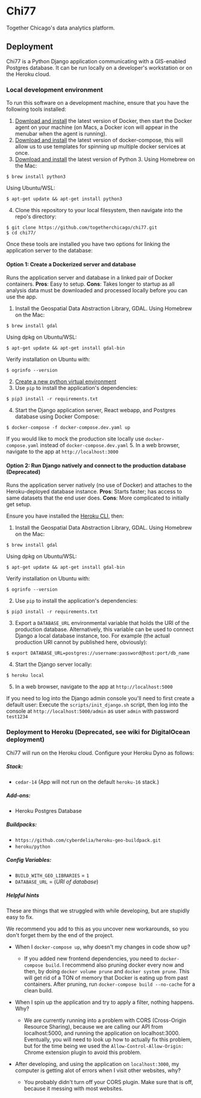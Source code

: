 # Chi77
Together Chicago's data analytics platform.

## Deployment

Chi77 is a Python Django application communicating with a GIS-enabled Postgres database. It can be run locally on a developer's workstation or on the Heroku cloud.

### Local development environment

To run this software on a development machine, ensure that you have the following tools installed:

1. [Download and install](https://docs.docker.com/install/) the latest version of Docker, then start the Docker agent on your machine (on Macs, a Docker icon will appear in the menubar when the agent is running).
2. [Download and install](https://docs.docker.com/compose/install) the latest version of docker-compose, this will allow us to use templates for spinning up multiple docker services at once.
3. [Download and install](https://www.python.org/downloads/) the latest version of Python 3. Using Homebrew on the Mac:
```
$ brew install python3
```
Using Ubuntu/WSL:
```
$ apt-get update && apt-get install python3
```
4. Clone this repository to your local filesystem, then navigate into the repo's directory:
```
$ git clone https://github.com/togetherchicago/chi77.git
$ cd chi77/
```

Once these tools are installed you have two options for linking the application server to the database:

#### Option 1: Create a Dockerized server and database

Runs the application server and database in a linked pair of Docker containers. **Pros**: Easy to setup. **Cons**: Takes longer to startup as all analysis data must be downloaded and processed locally before you can use the app.

1. Install the Geospatial Data Abstraction Library, GDAL.
Using Homebrew on the Mac:
```
$ brew install gdal
```
Using dpkg on Ubuntu/WSL:
```
$ apt-get update && apt-get install gdal-bin
```
Verify installation on Ubuntu with:
```
$ ogrinfo --version
```
2. [Create a new python virtual environment](https://packaging.python.org/guides/installing-using-pip-and-virtual-environments/)
3. Use `pip` to install the application's dependencies:
```
$ pip3 install -r requirements.txt
```
4. Start the Django application server, React webapp, and Postgres database using Docker Compose:
```
$ docker-compose -f docker-compose.dev.yaml up
```
If you would like to mock the production site locally use `docker-compose.yaml` instead of `docker-compose.dev.yaml`
5. In a web browser, navigate to the app at `http://localhost:3000`

#### Option 2: Run Django natively and connect to the production database (Deprecated)

Runs the application server natively (no use of Docker) and attaches to the Heroku-deployed database instance. **Pros**: Starts faster; has access to same datasets that the end user does. **Cons**: More complicated to initially get setup.

Ensure you have installed the [Heroku CLI](https://devcenter.heroku.com/articles/heroku-cli#download-and-install), then:

1. Install the Geospatial Data Abstraction Library, GDAL. Using Homebrew on the Mac:
```
$ brew install gdal
```
Using dpkg on Ubuntu/WSL:
```
$ apt-get update && apt-get install gdal-bin
```
Verify installation on Ubuntu with:
```
$ ogrinfo --version
```
2. Use `pip` to install the application's dependencies:
```
$ pip3 install -r requirements.txt
```
3. Export a `DATABASE_URL` environmental variable that holds the URI of the production database. Alternatively, this variable can be used to connect Django a local database instance, too. For example (the actual production URI cannot by published here, obviously):
```
$ export DATABASE_URL=postgres://username:password@host:port/db_name
```
4. Start the Django server locally:
```
$ heroku local
```
5. In a web browser, navigate to the app at `http://localhost:5000`

If you need to log into the Django admin console you'll need to first create a default user: Execute the `scripts/init_django.sh` script, then log into the console at `http://localhost:5000/admin` as user `admin` with password `test1234`

### Deployment to Heroku (Deprecated, see wiki for DigitalOcean deployment)

Chi77 will run on the Heroku cloud. Configure your Heroku Dyno as follows:

##### Stack:

* `cedar-14` (App will not run on the default `heroku-16` stack.)

##### Add-ons:

* Heroku Postgres Database

##### Buildpacks:

* `https://github.com/cyberdelia/heroku-geo-buildpack.git`
* `heroku/python`

##### Config Variables:

* `BUILD_WITH_GEO_LIBRARIES` = `1`
* `DATABASE_URL` = (_URI of database_)



##### Helpful hints
These are things that we struggled with while developing, but are stupidly easy to fix.

We recommend you add to this as you uncover new workarounds, so you don't forget them
by the end of the project.


* When I `docker-compose up`, why doesn't my changes in code show up?

    - If you added new frontend dependencies, you need to `docker-compose build`. I recommend also pruning docker 
        every now and then, by doing `docker volume prune` and `docker system prune`. This will get rid of a TON
        of memory that Docker is eating up from past containers. After pruning, run `docker-compose build --no-cache`
        for a clean build.

* When I spin up the application and try to apply a filter, nothing happens. Why?
    
    - We are currently running into a problem with CORS (Cross-Origin Resource Sharing), because we are calling our 
        API from localhost:5000, and running the application on localhost:3000. Eventually, you will need to 
        look up how to actually fix this problem, but for the time being we used the `Allow-Control-Allow-Origin:`
        Chrome extension plugin to avoid this problem.
* After developing, and using the application on `localhost:3000`, my computer is getting alot of errors when I 
    visit other websites, why?
    
    - You probably didn't turn off your CORS plugin. Make sure that is off, because it messing with most websites.
